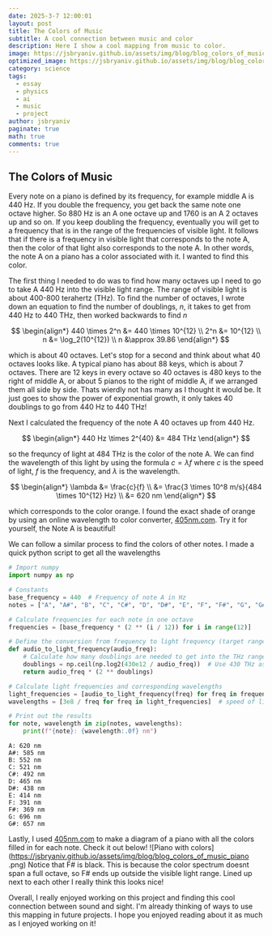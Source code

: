 ```yaml
---
date: 2025-3-7 12:00:01
layout: post
title: The Colors of Music
subtitle: A cool connection between music and color
description: Here I show a cool mapping from music to color.
image: https://jsbryaniv.github.io/assets/img/blog/blog_colors_of_music.png
optimized_image: https://jsbryaniv.github.io/assets/img/blog/blog_colors_of_music.png
category: science
tags:
  - essay
  - physics
  - ai
  - music
  - project
author: jsbryaniv
paginate: true
math: true
comments: true
---
```


## The Colors of Music

Every note on a piano is defined by its frequency, for example middle A is 440 Hz. If you double the frequency, you get back the same note one octave higher. So 880 Hz is an A one octave up and 1760 is an A 2 octaves up and so on. If you keep doubling the frequency, eventually you will get to a frequency that is in the range of the frequencies of visible light. It follows that if there is a frequency in visible light that corresponds to the note A, then the color of that light also corresponds to the note A. In other words, the note A on a piano has a color associated with it. I wanted to find this color.

The first thing I needed to do was to find how many octaves up I need to go to take A 440 Hz into the visible light range. The range of visible light is about 400-800 terahertz (THz). To find the number of octaves, I wrote down an equation to find the number of doublings, $n$, it takes to get from 440 Hz to 440 THz, then worked backwards to find $n$

$$
\begin{align*}
    440 \times 2^n &= 440 \times 10^{12} \\
    2^n &= 10^{12} \\
    n &= \log_2(10^{12}) \\
    n &\approx 39.86
\end{align*}
$$

which is about 40 octaves. Let's stop for a second and think about what 40 octaves looks like. A typical piano has about 88 keys, which is about 7 octaves. There are 12 keys in every octave so 40 octaves is 480 keys to the right of middle A, or about 5 pianos to the right of middle A, if we arranged them all side by side. Thats wierdly not has many as I thought it would be. It just goes to show the power of exponential growth, it only takes 40 doublings to go from 440 Hz to 440 THz!

Next I calculated the frequency of the note A 40 octaves up from 440 Hz.

$$
\begin{align*}
    440 Hz \times 2^{40} &= 484 THz
\end{align*}
$$

so the frequncy of light at 484 THz is the color of the note A. We can find the wavelength of this light by using the formula $c = \lambda f$ where $c$ is the speed of light, $f$ is the frequency, and $\lambda$ is the wavelength.

$$
\begin{align*}
    \lambda &= \frac{c}{f} \\
    &= \frac{3 \times 10^8 m/s}{484 \times 10^{12} Hz} \\
    &= 620 nm
\end{align*}
$$

which corresponds to the color orange. I found the exact shade of orange by using an online wavelength to color converter, [405nm.com](https://405nm.com/wavelength-to-color/). Try it for yourself, the Note A is beautiful!

We can follow a similar process to find the colors of other notes. I made a quick python script to get all the wavelengths

```python
# Import numpy
import numpy as np

# Constants
base_frequency = 440  # Frequency of note A in Hz
notes = ["A", "A#", "B", "C", "C#", "D", "D#", "E", "F", "F#", "G", "G#"]

# Calculate frequencies for each note in one octave
frequencies = [base_frequency * (2 ** (i / 12)) for i in range(12)]

# Define the conversion from frequency to light frequency (target range in THz)
def audio_to_light_frequency(audio_freq):
    # Calculate how many doublings are needed to get into the THz range
    doublings = np.ceil(np.log2(430e12 / audio_freq))  # Use 430 THz as the lower visible light bound
    return audio_freq * (2 ** doublings)

# Calculate light frequencies and corresponding wavelengths
light_frequencies = [audio_to_light_frequency(freq) for freq in frequencies]
wavelengths = [3e8 / freq for freq in light_frequencies]  # speed of light = 3e8 m/s

# Print out the results
for note, wavelength in zip(notes, wavelengths):
    print(f"{note}: {wavelength:.0f} nm")
```

```terminal
A: 620 nm
A#: 585 nm
B: 552 nm
C: 521 nm
C#: 492 nm
D: 465 nm
D#: 438 nm
E: 414 nm
F: 391 nm
F#: 369 nm
G: 696 nm
G#: 657 nm
```

Lastly, I used [405nm.com](https://405nm.com/wavelength-to-color/) to make a diagram of a piano with all the colors filled in for each note. Check it out below!
![Piano with colors](https://jsbryaniv.github.io/assets/img/blog/blog_colors_of_music_piano
.png)
Notice that F# is black. This is because the color spectrum doesnt span a full octave, so F# ends up outside the visible light range. Lined up next to each other I really think this looks nice!

Overall, I really enjoyed working on this project and finding this cool connection between sound and sight. I'm already thinking of ways to use this mapping in future projects. I hope you enjoyed reading about it as much as I enjoyed working on it!
